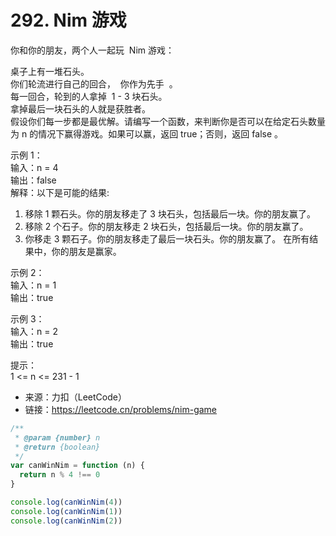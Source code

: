 # 292. Nim 游戏

你和你的朋友，两个人一起玩  Nim 游戏：

桌子上有一堆石头。  
你们轮流进行自己的回合，  你作为先手  。  
每一回合，轮到的人拿掉  1 - 3 块石头。  
拿掉最后一块石头的人就是获胜者。  
假设你们每一步都是最优解。请编写一个函数，来判断你是否可以在给定石头数量为 n 的情况下赢得游戏。如果可以赢，返回 true；否则，返回 false 。

示例 1：  
输入：n = 4  
输出：false  
解释：以下是可能的结果:

1. 移除 1 颗石头。你的朋友移走了 3 块石头，包括最后一块。你的朋友赢了。
2. 移除 2 个石子。你的朋友移走 2 块石头，包括最后一块。你的朋友赢了。
3. 你移走 3 颗石子。你的朋友移走了最后一块石头。你的朋友赢了。
   在所有结果中，你的朋友是赢家。

示例 2：  
输入：n = 1  
输出：true

示例 3：  
输入：n = 2  
输出：true

提示：  
1 <= n <= 231 - 1

- 来源：力扣（LeetCode）  
- 链接：https://leetcode.cn/problems/nim-game

```javascript
/**
 * @param {number} n
 * @return {boolean}
 */
var canWinNim = function (n) {
  return n % 4 !== 0
}

console.log(canWinNim(4))
console.log(canWinNim(1))
console.log(canWinNim(2))
```
